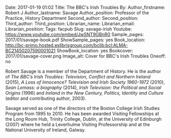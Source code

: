 Date: 2017-01-19 01:02
Title: The BBC's Irish Troubles
By:
Author_firstname: Robert J
Author_lastname: Savage
Author_position: Professor of the Practice, History Department
Second_author:
Second_position:
Third_author:
Third_position:
Librarian_name:
Librarian_email:
Librarian_position:
Tags: facpub
Slug: savage-irish
Youtube: https://www.youtube.com/embed/JwSNT9GBnR0
Sample_pages: 2017/01/savage-book.pdf
ShowSample_pages: yes
Book_location: http://bc-primo.hosted.exlibrisgroup.com/bclib:bcl:ALMA-BC21450207590001021
ShowBook_location: yes
Bookcover: 2017/01/savage-cover.png
Image_alt: Cover for BBC's Irish Troubles
Oneoff: no

<p>Robert Savage is a member of the Department  of History. He is the author of <em>The BBC&rsquo;s Irish Troubles: Television,  Conflict and Northern Ireland </em>(2015), <em>A Loss of Innocence? Television  and Irish Society 1960-1972</em> (2010), <em>Sean Lemass: a biography</em> (2014),<em> Irish Television: the Political and Social Origins</em> (1996) and <em>Ireland in  the New Century, Politics, Identity and Culture</em> (editor and contributing  author, 2003). </p>
<p>Savage served as one of the directors of the  Boston College Irish Studies Program from 1995 to 2010. He has been awarded  Visiting Fellowships at the Long Room Hub, Trinity College, Dublin, at the  University of Edinburgh (2007) where he held a Leverhulme Visiting  Professorship and at the National University of Ireland, Galway.</p>
